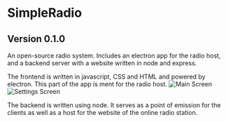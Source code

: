 # SimpleRadio
## Version 0.1.0
An open-source radio system. Includes an electron app for the radio host, and a backend server with a website written in node and express.

The frontend is written in javascript, CSS and HTML and powered by electron. This part of the app is ment for the radio host.
![Main Screen](https://i.imgur.com/Yjb6YZ2.png)
![Settings Screen](https://i.imgur.com/Njr5AGl.png)

The backend is written using node. It serves as a point of emission for the clients as well as a host for the website of the online radio station.
